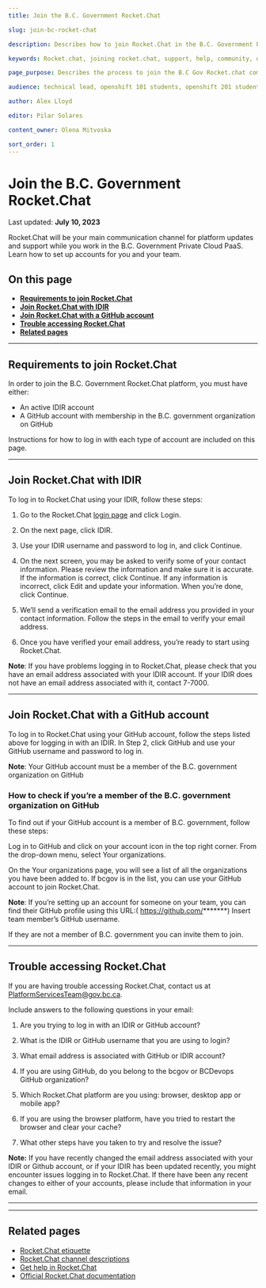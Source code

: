 ```yaml
---
title: Join the B.C. Government Rocket.Chat 

slug: join-bc-rocket-chat

description: Describes how to join Rocket.Chat in the B.C. Government Private CLoud Services Team

keywords: Rocket.chat, joining rocket.chat, support, help, community, developers 

page_purpose: Describes the process to join the B.C Gov Rocket.chat community

audience: technical lead, openshift 101 students, openshift 201 students,  developers

author: Alex Lloyd

editor: Pilar Solares

content_owner: Olena Mitvoska

sort_order: 1
---
```


# Join the B.C. Government Rocket.Chat 
Last updated: **July 10, 2023**

Rocket.Chat will be your main communication channel for platform updates and support while you work in the B.C. Government Private Cloud PaaS. Learn how to set up accounts for you and your team.


## On this page
* [**Requirements to join Rocket.Chat**](#requirements-to-join-rocketchat)
* [**Join  Rocket.Chat with IDIR**](#join-rocketchat-with-idir)
* [**Join Rocket.Chat with a GitHub account**](#join-rocketchat-with-github-acount)
* [**Trouble accessing Rocket.Chat**](#trouble-accessing-rocketchat)
* [**Related pages**](#related-pages)
<!-- ### End of "On this page" -->

---
## Requirements to join Rocket.Chat

In order to join the B.C. Government Rocket.Chat platform, you must have either:

* An active IDIR account
* A GitHub account with membership in the B.C. government organization on GitHub

Instructions for how to log in with each type of account are included on this page.

---
## Join Rocket.Chat with IDIR

To log in to Rocket.Chat using your IDIR, follow these steps:

1.  Go to the Rocket.Chat [login page](https://chat.developer.gov.bc.ca/) and click Login.

2. On the next page, click IDIR.

3. Use your IDIR username and password to log in, and click Continue. 

4. On the next screen, you may be asked to verify some of your contact information. Please review the information and make sure it is accurate.  If the information is correct, click Continue. If any information is incorrect, click Edit and update your information. When you’re done, click Continue.

5. We’ll send a verification email to the email address you provided in your contact information. Follow the steps in the email to verify your email address.

6. Once you have verified your email address, you’re ready to start using Rocket.Chat.

**Note**: If you have problems logging in to Rocket.Chat, please check that you have an email address associated with your IDIR account. If your IDIR does not have an email address associated with it, contact 7-7000. 

---
## Join Rocket.Chat with a GitHub account

To log in to Rocket.Chat using your GitHub account, follow the steps listed above for logging in with an IDIR. In Step 2, click GitHub and use your GitHub username and password to log in.

**Note**: Your GitHub account must be a member of the B.C. government organization on GitHub

### How to check if you’re a member of the B.C. government organization on GitHub

To find out if your GitHub account is a member of B.C. government, follow these steps:

Log in to GitHub and click on your account icon in the top right corner. From the drop-down menu, select Your organizations.

On the Your organizations page, you will see a list of all the organizations you have been added to. If bcgov is in the list, you can use your GitHub account to join Rocket.Chat. 

**Note**: If you’re setting up an account for someone on your team, you can find their GitHub profile using this URL:( https://github.com/*******)  Insert team member’s GitHub username.

If they are not a member of B.C. government  you can invite them to join.

---

## Trouble accessing Rocket.Chat 

If you are having trouble accessing Rocket.Chat, contact us at PlatformServicesTeam@gov.bc.ca. 

Include answers to the following questions in your email:

1. Are you trying to log in with an IDIR or GitHub account?

2. What is the IDIR or GitHub username that you are using to login?

3. What email address is associated with GitHub or IDIR account?

4. If you are using GitHub, do you belong to the bcgov or BCDevops GitHub organization?

5. Which Rocket.Chat platform are you using: browser, desktop app or mobile app?

6. If you are using the browser platform, have you tried to restart the browser and clear your cache?

7. What other steps have you taken to try and resolve the issue?

**Note:** If you have recently changed the email address associated with your IDIR or Github account, or if your IDIR has been updated recently, you might encounter issues logging in to Rocket.Chat. If there have been any recent changes to either of your accounts, please include that information in your email.

---
---
## Related pages

- [Rocket.Chat etiquette](rocketchat-etiquette.md)
- [Rocket.Chat channel descriptions](rocketchat-channel-descriptions.md)
- [Get help in Rocket.Chat](get-help-in-rocketchat.md)
- [Official Rocket.Chat documentation](https://docs.rocket.chat/)
